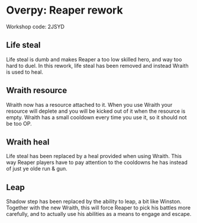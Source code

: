 # Overpy: Reaper rework

Workshop code: 2JSYD

## Life steal

Life steal is dumb and makes Reaper a too low skilled hero, and way too hard to duel. In this rework, life steal has been removed and instead Wraith is used to heal. 

## Wraith resource

Wraith now has a resource attached to it. When you use Wraith your resource will deplete and you will be kicked out of it when the resource is empty. Wraith has a small cooldown every time you use it, so it should not be too OP. 

## Wraith heal

Life steal has been replaced by a heal provided when using Wraith. This way Reaper players have to pay attention to the cooldowns he has instead of just ye olde run & gun.

## Leap

Shadow step has been replaced by the ability to leap, a bit like Winston. Together with the new Wraith, this will force Reaper to pick his battles more carefully, and to actually use his abilities as a means to engage and escape.